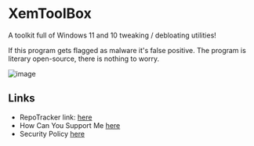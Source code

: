 # XemToolBox
A toolkit full of Windows 11 and 10 tweaking / debloating utilities!

If this program gets flagged as malware it's false positive. The program is literary open-source, there is nothing to worry.

![image](https://user-images.githubusercontent.com/98595166/197353890-c12b3d44-5ac7-465a-8dd6-25d4d2cee28c.png)

## Links

- RepoTracker link: [here](https://repo-tracker.com/r/gh/xemulat/XToolBox)
- How Can You Support Me [here](https://rentry.org/HowToSupportXem)
- Security Policy [here](https://github.com/xemulat/XToolBox/blob/main/SECURITY.md)

